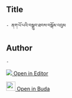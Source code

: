 ## Title
	- ནག་པོ་པའི་བསྒྲུབ་ཐབས་བསྒོམ་འབུམ

## Author
	- 



[<img src="https://img.icons8.com/color/25/000000/edit-property.png"> Open in Editor](http://editor.openpecha.org/P004213)

[<img width="25" src="https://library.bdrc.io/icons/BUDA-small.svg"> Open in Buda](https://library.bdrc.io/show/bdr:IE0OPP004213)
